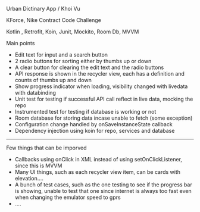 Urban Dictinary App /
Khoi Vu

KForce, Nike Contract Code Challenge

Kotlin , Retrofit, Koin, Junit, Mockito, Room Db, MVVM

Main points
- Edit text for input and a search button
- 2 radio buttons for sorting either by thumbs up or down
- A clear button for clearing the edit text and the radio buttons
- API response is shown in the recycler view, each has a definition and counts of thumbs up and down
- Show progress indicator when loading, visibility changed with livedata with databinding
- Unit test for testing if successful API call reflect in live data, mocking the repo
- Instrumented test for testing if database is working or not
- Room database for storing data incase unable to fetch (some exception)
- Configuration change handled by onSaveInstanceState callback
- Dependency injection using koin for repo, services and database
-------------------------------------------------------------------------------

Few things that can be imporved
- Callbacks using onClick in XML instead of using setOnClickListener, since this is MVVM
- Many UI things, such as each recycler view item, can be cards with elevation....
- A bunch of test cases, such as the one testing to see if the progress bar is showing, unable to test that one since internet is always too fast even when changing the emulator speed to gprs
- ....


